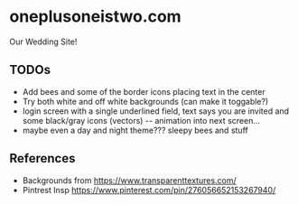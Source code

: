 # oneplusoneistwo.com
Our Wedding Site!

## TODOs
- Add bees and some of the border icons placing text in the center 
- Try both white and off white backgrounds (can make it toggable?) 
- login screen with a single underlined field, text says you  are invited and some black/gray icons (vectors) -- animation into next screen...
- maybe even a day and night theme??? sleepy bees and stuff


## References
- Backgrounds from https://www.transparenttextures.com/
- Pintrest Insp https://www.pinterest.com/pin/276056652153267940/